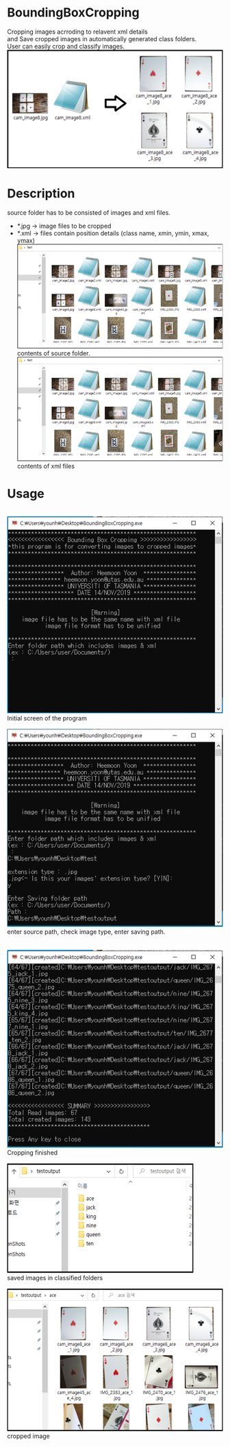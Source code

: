 # BoundingBoxCropping
Cropping images acrroding to relavent xml details\
and Save cropped images in automatically generated class folders.\
User can easily crop and classify images.
![picture](https://github.com/boguss1225/BoundingBoxCropping/blob/master/ScreenShots/capture7.PNG)

# Description
source folder has to be consisted of images and xml files.
* *.jpg           -> image files to be cropped
* *.xml           -> files contain position details (class name, xmin, ymin, xmax, ymax)
![picture](https://github.com/boguss1225/BoundingBoxCropping/blob/master/ScreenShots/capture1.PNG)
\
contents of source folder.
\
![picture](https://github.com/boguss1225/BoundingBoxCropping/blob/master/ScreenShots/capture1.PNG)
\
contents of xml files

# Usage
\
![picture](https://github.com/boguss1225/BoundingBoxCropping/blob/master/ScreenShots/capture2.PNG)
\
Initial screen of the program
\
\
![picture](https://github.com/boguss1225/BoundingBoxCropping/blob/master/ScreenShots/capture3.PNG)
\
enter source path, check image type, enter saving path.  
\
\
![picture](https://github.com/boguss1225/BoundingBoxCropping/blob/master/ScreenShots/capture4.PNG)
\
Cropping finished
\
\
![picture](https://github.com/boguss1225/BoundingBoxCropping/blob/master/ScreenShots/capture5.PNG)
\
saved images in classified folders
\
\
![picture](https://github.com/boguss1225/BoundingBoxCropping/blob/master/ScreenShots/capture6.PNG)
\
cropped image
